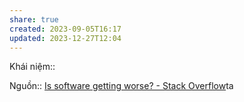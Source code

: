 ```yaml
---
share: true
created: 2023-09-05T16:17
updated: 2023-12-27T12:04
---
```


Khái niệm:: 

Nguồn:: [Is software getting worse? - Stack Overflow](https://stackoverflow.blog/2023/12/25/is-software-getting-worse/?_ga=2.222663899.1312893643.1703520074-436113024.1698294348&cb=1)ta